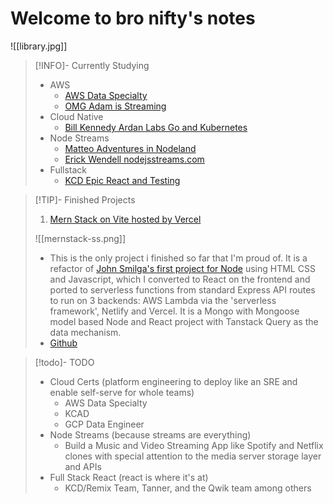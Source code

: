 # Welcome to bro nifty's notes

![[library.jpg]]

> [!INFO]- Currently Studying 
> - AWS
> 	- [AWS Data Specialty](https://learn.acloud.guru/course/312375cd-c136-4f1c-81dc-dbdcfff2d06b/learn/771a3c76-9f3d-4707-8569-6f079aadf379/2cbdeea7-5596-4360-93d3-2088b52b5c15/watch)
> 	- [OMG Adam is Streaming](https://www.twitch.tv/adamdotdev)
> - Cloud Native
> 	- [Bill Kennedy Ardan Labs Go and Kubernetes](https://courses.ardanlabs.com/enrollments)
> - Node Streams 
> 	- [Matteo Adventures in Nodeland](https://nodeland.dev/) 
> 	- [Erick Wendell nodejsstreams.com](https://www.nodejsstreams.com/)
> - Fullstack
> 	- [KCD Epic React and Testing](https://kentcdodds.com/)


> [!TIP]- Finished Projects
> 1) [Mern Stack on Vite hosted by Vercel](http://vite-vercel-opal.vercel.app/ "vite-vercel-opal.vercel.app")
> 
>![[mernstack-ss.png]]
> 
> - This is the only project i finished so far that I'm proud of. It is a refactor of [John Smilga's first project for Node](https://www.youtube.com/watch?v=rltfdjcXjmk) using HTML CSS and Javascript, which I converted to React on the frontend and ported to serverless functions from standard Express API routes to run on 3 backends: AWS Lambda via the 'serverless framework', Netlify and Vercel. It is a Mongo with Mongoose model based Node and React project with Tanstack Query as the data mechanism. 
> - [Github](https://github.com/bronifty/serverless-mern-stack-vite)


> [!todo]- TODO
> - Cloud Certs (platform engineering to deploy like an SRE and enable self-serve for whole teams)
> 	- AWS Data Specialty
> 	- KCAD
> 	- GCP Data Engineer
> - Node Streams (because streams are everything)
> 	- Build a Music and Video Streaming App like Spotify and Netflix clones with special attention to the media server storage layer and APIs
> - Full Stack React (react is where it's at)
> 	- KCD/Remix Team, Tanner, and the Qwik team among others 
> 
